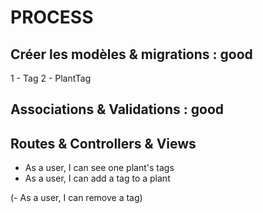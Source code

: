 # PROCESS

## Créer les modèles & migrations : good

1 - Tag
2 - PlantTag

## Associations & Validations : good


## Routes & Controllers & Views

- As a user, I can see one plant's tags
- As a user, I can add a tag to a plant

(- As a user, I can remove a tag)
